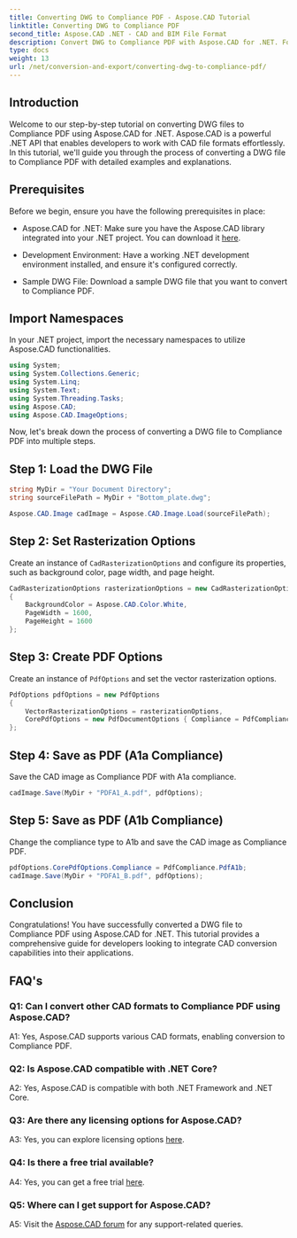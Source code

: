 ```yaml
---
title: Converting DWG to Compliance PDF - Aspose.CAD Tutorial
linktitle: Converting DWG to Compliance PDF
second_title: Aspose.CAD .NET - CAD and BIM File Format
description: Convert DWG to Compliance PDF with Aspose.CAD for .NET. Follow our tutorial for step-by-step guidance.
type: docs
weight: 13
url: /net/conversion-and-export/converting-dwg-to-compliance-pdf/
---
```

## Introduction

Welcome to our step-by-step tutorial on converting DWG files to Compliance PDF using Aspose.CAD for .NET. Aspose.CAD is a powerful .NET API that enables developers to work with CAD file formats effortlessly. In this tutorial, we'll guide you through the process of converting a DWG file to Compliance PDF with detailed examples and explanations.

## Prerequisites

Before we begin, ensure you have the following prerequisites in place:

- Aspose.CAD for .NET: Make sure you have the Aspose.CAD library integrated into your .NET project. You can download it [here](https://releases.aspose.com/cad/net/).

- Development Environment: Have a working .NET development environment installed, and ensure it's configured correctly.

- Sample DWG File: Download a sample DWG file that you want to convert to Compliance PDF.

## Import Namespaces

In your .NET project, import the necessary namespaces to utilize Aspose.CAD functionalities.

```csharp
using System;
using System.Collections.Generic;
using System.Linq;
using System.Text;
using System.Threading.Tasks;
using Aspose.CAD;
using Aspose.CAD.ImageOptions;
```

Now, let's break down the process of converting a DWG file to Compliance PDF into multiple steps.

## Step 1: Load the DWG File

```csharp
string MyDir = "Your Document Directory";
string sourceFilePath = MyDir + "Bottom_plate.dwg";

Aspose.CAD.Image cadImage = Aspose.CAD.Image.Load(sourceFilePath);
```

## Step 2: Set Rasterization Options

Create an instance of `CadRasterizationOptions` and configure its properties, such as background color, page width, and page height.

```csharp
CadRasterizationOptions rasterizationOptions = new CadRasterizationOptions
{
    BackgroundColor = Aspose.CAD.Color.White,
    PageWidth = 1600,
    PageHeight = 1600
};
```

## Step 3: Create PDF Options

Create an instance of `PdfOptions` and set the vector rasterization options.

```csharp
PdfOptions pdfOptions = new PdfOptions
{
    VectorRasterizationOptions = rasterizationOptions,
    CorePdfOptions = new PdfDocumentOptions { Compliance = PdfCompliance.PdfA1a }
};
```

## Step 4: Save as PDF (A1a Compliance)

Save the CAD image as Compliance PDF with A1a compliance.

```csharp
cadImage.Save(MyDir + "PDFA1_A.pdf", pdfOptions);
```

## Step 5: Save as PDF (A1b Compliance)

Change the compliance type to A1b and save the CAD image as Compliance PDF.

```csharp
pdfOptions.CorePdfOptions.Compliance = PdfCompliance.PdfA1b;
cadImage.Save(MyDir + "PDFA1_B.pdf", pdfOptions);
```

## Conclusion

Congratulations! You have successfully converted a DWG file to Compliance PDF using Aspose.CAD for .NET. This tutorial provides a comprehensive guide for developers looking to integrate CAD conversion capabilities into their applications.

## FAQ's

### Q1: Can I convert other CAD formats to Compliance PDF using Aspose.CAD?

A1: Yes, Aspose.CAD supports various CAD formats, enabling conversion to Compliance PDF.

### Q2: Is Aspose.CAD compatible with .NET Core?

A2: Yes, Aspose.CAD is compatible with both .NET Framework and .NET Core.

### Q3: Are there any licensing options for Aspose.CAD?

A3: Yes, you can explore licensing options [here](https://purchase.aspose.com/buy).

### Q4: Is there a free trial available?

A4: Yes, you can get a free trial [here](https://releases.aspose.com/).

### Q5: Where can I get support for Aspose.CAD?

A5: Visit the [Aspose.CAD forum](https://forum.aspose.com/c/cad/19) for any support-related queries.
